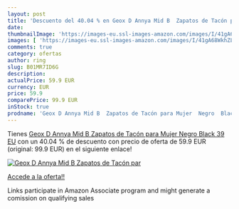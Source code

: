 ```yaml
---
layout: post
title: 'Descuento del 40.04 % en Geox D Annya Mid B  Zapatos de Tacón par'
date: 
thumbnailImage: 'https://images-eu.ssl-images-amazon.com/images/I/41gA68WkhZL._SL200_.jpg'
images: [ 'https://images-eu.ssl-images-amazon.com/images/I/41gA68WkhZL._SL200_.jpg' ]
comments: true
category: ofertas
author: ring
slug: B01MR7ID6G
description:
actualPrice: 59.9 EUR
currency: EUR
price: 59.9
comparePrice: 99.9 EUR
inStock: true
prodname: 'Geox D Annya Mid B  Zapatos de Tacón para Mujer  Negro  Black   39 EU'
---
```


Tienes [Geox D Annya Mid B  Zapatos de Tacón para Mujer  Negro  Black   39 EU](https://www.amazon.es/dp/B01MR7ID6G/?tag=tolees-21) con un 40.04 % de descuento con precio de oferta de 59.9 EUR (original: 99.9 EUR) en el siguiente enlace!

[![Geox D Annya Mid B  Zapatos de Tacón par](https://images-eu.ssl-images-amazon.com/images/I/41gA68WkhZL._SL200_.jpg)](https://www.amazon.es/dp/B01MR7ID6G/?tag=tolees-21)

[Accede a la oferta!!](https://www.amazon.es/dp/B01MR7ID6G/?tag=tolees-21)

Links participate in Amazon Associate program and might generate a comission on qualifying sales


